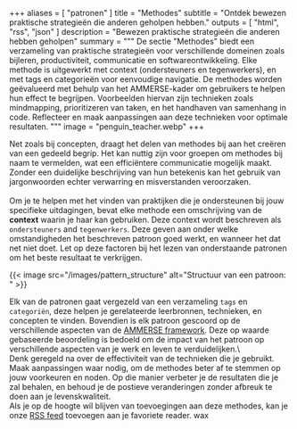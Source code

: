 +++
aliases = [ "patronen" ]
title = "Methodes"
subtitle = "Ontdek bewezen praktische strategieën die anderen geholpen hebben."
outputs = [ "html", "rss", "json" ]
description = "Bewezen praktische strategieën die anderen hebben geholpen"
summary = """
De sectie "Methodes" biedt een verzameling van praktische strategieën voor verschillende domeinen zoals bijleren, 
productiviteit, communicatie en softwareontwikkeling. Elke methode is uitgewerkt met context (ondersteuners en tegenwerkers), 
en met tags en categorieën voor eenvoudige navigatie. De methodes worden geëvalueerd met behulp van het AMMERSE-kader om gebruikers te helpen hun effect te begrijpen. 
Voorbeelden hiervan zijn technieken zoals mindmapping, prioritizeren van taken, en het handhaven van samenhang in code. 
Reflecteer en maak aanpassingen aan deze technieken voor optimale resultaten.
"""
image = "penguin_teacher.webp"
+++

Net zoals bij concepten, draagt het delen van methodes bij aan het creëren van een gedeeld begrip. Het kan nuttig zijn voor groepen om methodes bij naam te vermelden, wat een efficiëntere communicatie mogelijk maakt.
Zonder een duidelijke beschrijving van hun betekenis kan het gebruik van jargonwoorden echter verwarring en misverstanden veroorzaken. <br /> <br />
Om je te helpen met het vinden van praktijken die je ondersteunen bij jouw specifieke uitdagingen, bevat elke methode een omschrijving van de **context** waarin je haar kan gebruiken. Deze context wordt beschreven als `ondersteuners` and `tegenwerkers`. Deze geven aan onder welke omstandigheden het beschreven patroon goed werkt, en wanneer het dat net niet doet. Let op deze factoren bij het lezen van onderstaande patronen om het beste resultaat te verkrijgen.

{{< image src="/images/pattern_structure" alt="Structuur van een patroon: " >}}

Elk van de patronen gaat vergezeld van een verzameling `tags` en `categoriën`, deze helpen je gerelateerde leerbronnen, technieken, en concepten te vinden.
Bovendien is elk patroon gescoord op de verschillende aspecten van de [AMMERSE framework](https://www.ammerse.org/). Deze op waarde gebaseerde
beoordeling is bedoeld om de impact van het patroon op verschillende aspecten van je werk en leven te verduidelijken.\ <br />
Denk geregeld na over de effectiviteit van de technieken die je gebruikt. Maak aanpassingen waar nodig, om de methodes beter af te stemmen op jouw voorkeuren en noden. Op die manier verbeter je de resultaten die je zal behalen, en behoud je de postieve veranderingen zonder afbreuk te doen aan je levenskwaliteit. <br />
Als je op de hoogte wil blijven van toevoegingen aan deze methodes, kan je onze <a href="./index.xml" target="_blank">RSS feed</a> toevoegen aan je favoriete reader.
wax